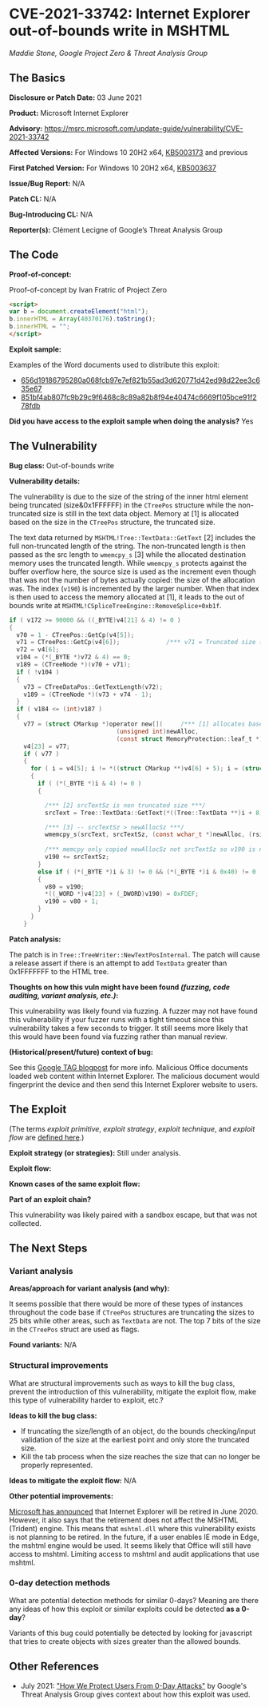 # CVE-2021-33742: Internet Explorer out-of-bounds write in MSHTML
*Maddie Stone, Google Project Zero & Threat Analysis Group*

## The Basics

**Disclosure or Patch Date:** 03 June 2021

**Product:** Microsoft Internet Explorer

**Advisory:** https://msrc.microsoft.com/update-guide/vulnerability/CVE-2021-33742

**Affected Versions:** For Windows 10 20H2 x64, [KB5003173](https://support.microsoft.com/en-us/topic/may-11-2021-kb5003173-os-builds-19041-985-19042-985-and-19043-985-2824ace2-eabe-4c3c-8a49-06e249f52527) and previous

**First Patched Version:** For Windows 10 20H2 x64, [KB5003637](https://support.microsoft.com/en-us/topic/june-8-2021-kb5003637-os-builds-19041-1052-19042-1052-and-19043-1052-fd782405-7736-478e-b8d0-b08f735f7e54)

**Issue/Bug Report:** N/A

**Patch CL:** N/A

**Bug-Introducing CL:** N/A

**Reporter(s):** Clément Lecigne of Google’s Threat Analysis Group

## The Code

**Proof-of-concept:**

Proof-of-concept by Ivan Fratric of Project Zero
```html
<script>
var b = document.createElement("html");
b.innerHTML = Array(40370176).toString();
b.innerHTML = "";
</script>
```

**Exploit sample:**

Examples of the Word documents used to distribute this exploit:

* [656d19186795280a068fcb97e7ef821b55ad3d620771d42ed98d22ee3c635e67](https://www.virustotal.com/gui/file/656d19186795280a068fcb97e7ef821b55ad3d620771d42ed98d22ee3c635e67/detection)
* [851bf4ab807fc9b29c9f6468c8c89a82b8f94e40474c6669f105bce91f278fdb](https://www.virustotal.com/gui/file/851bf4ab807fc9b29c9f6468c8c89a82b8f94e40474c6669f105bce91f278fdb/detection)

**Did you have access to the exploit sample when doing the analysis?** Yes

## The Vulnerability

**Bug class:** Out-of-bounds write 

**Vulnerability details:**

The vulnerability is due to the size of the string of the inner html element being truncated (size&0x1FFFFFF) in the `CTreePos` structure while the non-truncated size is still in the text data object. Memory at [1] is allocated based on the size in the `CTreePos` structure, the truncated size. 

The text data returned by `MSHTML!Tree::TextData::GetText` [2] includes the full non-truncated length of the string. The non-truncated length is then passed as the src length to `wmemcpy_s` [3] while the allocated destination memory uses the truncated length. While `wmemcpy_s` protects against the buffer overflow here, the source size is used as the increment even though that was not the number of bytes actually copied: the size of the allocation was. The index (`v190`) is incremented by the larger number. When that index is then used to access the memory allocated at [1], it leads to the out of bounds write at 
`MSHTML!CSpliceTreeEngine::RemoveSplice+0xb1f`.


```c
if ( v172 >= 90000 && ((_BYTE)v4[21] & 4) != 0 )
{
  v70 = 1 - CTreePos::GetCp(v4[5]);
  v71 = CTreePos::GetCp(v4[6]); 			/*** v71 = Truncated size (orig_sz&0x1ffffff) ***/
  v72 = v4[6];
  v104 = (*(_BYTE *)v72 & 4) == 0;
  v189 = (CTreeNode *)(v70 + v71); 
  if ( !v104 )
  {
    v73 = CTreeDataPos::GetTextLength(v72);
    v189 = (CTreeNode *)(v73 + v74 - 1);
  }
  if ( v184 <= (int)v187 )
  {
    v77 = (struct CMarkup *)operator new[]( 	/*** [1] allocates based on truncated size ***/
                              (unsigned int)newAlloc,
                              (const struct MemoryProtection::leaf_t *)newAllocSz);
    v4[23] = v77;
    if ( v77 )
    {
      for ( i = v4[5]; i != *((struct CMarkup **)v4[6] + 5); i = (struct CMarkup *)*((_DWORD *)i + 5) )
      {
        if ( (*(_BYTE *)i & 4) != 0 )
        {

          /*** [2] srcTextSz is non truncated size ***/
          srcText = Tree::TextData::GetText(*((Tree::TextData **)i + 8), 0, &srcTextSz);    

          /*** [3] -- srcTextSz > newAllocSz ***/
          wmemcpy_s(srcText, srcTextSz, (const wchar_t *)newAlloc, (rsize_t)newAllocSz); 
          
          /*** memcpy only copied newAllocSz not srcTextSz so v190 is now > max ***/
          v190 += srcTextSz; 
        }
        else if ( (*(_BYTE *)i & 3) != 0 && (*(_BYTE *)i & 0x40) != 0 )
        {
          v80 = v190;
          *((_WORD *)v4[23] + (_DWORD)v190) = 0xFDEF;
          v190 = v80 + 1;
        }
      }
    }


```

**Patch analysis:**

The patch is in `Tree::TreeWriter::NewTextPosInternal`. The patch will cause a release assert if there is an attempt to add `TextData` greater than 0x1FFFFFFF to the HTML tree.

**Thoughts on how this vuln might have been found _(fuzzing, code auditing, variant analysis, etc.)_:**

This vulnerability was likely found via fuzzing. A fuzzer may not have found this vulnerability if your fuzzer runs with a tight timeout since this vulnerability takes a few seconds to trigger. It still seems more likely that this would have been found via fuzzing rather than manual review.

**(Historical/present/future) context of bug:** 

See this [Google TAG blogpost](https://blog.google/threat-analysis-group/how-we-protect-users-0-day-attacks) for more info. Malicious Office documents loaded web content within Internet Explorer. The malicious document would fingerprint the device and then send this Internet Explorer website to users.

## The Exploit

(The terms *exploit primitive*, *exploit strategy*, *exploit technique*, and *exploit flow* are [defined here](https://googleprojectzero.blogspot.com/2020/06/a-survey-of-recent-ios-kernel-exploits.html).)

**Exploit strategy (or strategies):** Still under analysis.

**Exploit flow:** 

**Known cases of the same exploit flow:**

**Part of an exploit chain?**

This vulnerability was likely paired with a sandbox escape, but that was not collected.

## The Next Steps

### Variant analysis

**Areas/approach for variant analysis (and why):**

It seems possible that there would be more of these types of instances throughout the code base if `CTreePos` structures are truncating the sizes to 25 bits while other areas, such as `TextData` are not. The top 7 bits of the size in the `CTreePos` struct are used as flags. 

**Found variants:** N/A

### Structural improvements

What are structural improvements such as ways to kill the bug class, prevent the introduction of this vulnerability, mitigate the exploit flow, make this type of vulnerability harder to exploit, etc.?

**Ideas to kill the bug class:**

* If truncating the size/length of an object, do the bounds checking/input validation of the size at the earliest point and only store the truncated size.
* Kill the tab process when the size reaches the size that can no longer be properly represented.

**Ideas to mitigate the exploit flow:** N/A

**Other potential improvements:**

[Microsoft has announced](https://blogs.windows.com/windowsexperience/2021/05/19/the-future-of-internet-explorer-on-windows-10-is-in-microsoft-edge/) that Internet Explorer will be retired in June 2020. However, it also says that the retirement does not affect the MSHTML (Trident) engine. This means that `mshtml.dll` where this vulnerability exists is not planning to be retired. In the future, if a user enables IE mode in Edge, the mshtml engine would be used. It seems likely that Office will still have access to mshtml. Limiting access to mshtml and audit applications that use mshtml.

### 0-day detection methods

What are potential detection methods for similar 0-days? Meaning are there any ideas of how this exploit or similar exploits could be detected **as a 0-day**?

Variants of this bug could potentially be detected by looking for javascript that tries to create objects with sizes greater than the allowed bounds.

## Other References 
* July 2021: ["How We Protect Users From 0-Day Attacks"](https://blog.google/threat-analysis-group/how-we-protect-users-0-day-attacks
) by Google's Threat Analysis Group gives context about how this exploit was used.